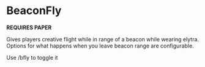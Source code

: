 # BeaconFly
**REQUIRES PAPER**

Gives players creative flight while in range of a beacon while wearing elytra. Options for what happens when you leave beacon range are configurable.

Use /bfly to toggle it

